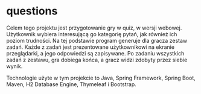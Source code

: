 # questions

Celem tego projektu jest przygotowanie gry w quiz, w wersji webowej. Użytkownik wybiera interesującą go kategorię pytań, jak również ich poziom trudności. Na tej podstawie program generuje dla gracza zestaw zadań. Każde z zadań jest prezentowane użytkownikowi na ekranie przeglądarki, a jego odpowiedzi są zapisywane. Po zadaniu wszystkich zadań z zestawu, gra dobiega końca, a gracz widzi zdobyty przez siebie wynik.


Technologie użyte w tym projekcie to Java, Spring Framework, Spring Boot, Maven, H2 Database Engine, Thymeleaf i Bootstrap.
